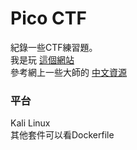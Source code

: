 # Pico CTF

紀錄一些CTF練習題。<br>
我是玩 [這個網站](https://play.picoctf.org/practice) <br>
參考網上一些大師的 [中文資源](https://ithelp.ithome.com.tw/articles/10201322) <br>

### 平台
Kali Linux <br>
其他套件可以看Dockerfile
